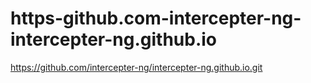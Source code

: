 # https-github.com-intercepter-ng-intercepter-ng.github.io
https://github.com/intercepter-ng/intercepter-ng.github.io.git
